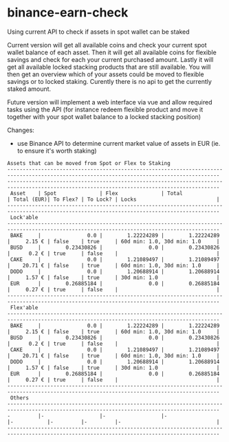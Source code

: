 # binance-earn-check
Using current API to check if assets in spot wallet can be staked

Current version will get all available coins and check your current spot wallet balance of each asset.
Then it will get all available coins for flexible savings and check for each your current purchased amount.
Lastly it will get all available locked stacking products that are still available.
You will then get an overview which of your assets could be moved to flexible savings or to locked staking.
Curently there is no api to get the currently staked amount.

Future version will implement a web interface via vue and allow required tasks using the API
(for instance redeem flexible product and move it together with your spot wallet balance to a locked stacking position)

Changes:
- use Binance API to determine current market value of assets in EUR (ie. to ensure it's worth staking)

```
Assets that can be moved from Spot or Flex to Staking
-------------------------------------------------------------------------------------------------------------------------------------------
-------------------------------------------------------------------------------------------------------------------------------------------
 Asset    | Spot              | Flex              | Total             | Total (EUR)| To Flex? | To Lock? | Locks                          |
-------------------------------------------------------------------------------------------------------------------------------------------
 Lock'able
-------------------------------------------------------------------------------------------------------------------------------------------
 BAKE     |               0.0 |        1.22224289 |        1.22224289 |     2.15 € | false    | true     | 60d min: 1.0, 30d min: 1.0     |
 BUSD     |        0.23430826 |               0.0 |        0.23430826 |      0.2 € | true     | false    |                                |
 CAKE     |               0.0 |        1.21089497 |        1.21089497 |    20.71 € | false    | true     | 60d min: 1.0, 30d min: 1.0     |
 DODO     |               0.0 |        1.20688914 |        1.20688914 |     1.57 € | false    | true     | 30d min: 1.0                   |
 EUR      |        0.26885184 |               0.0 |        0.26885184 |     0.27 € | true     | false    |                                |
-------------------------------------------------------------------------------------------------------------------------------------------
 Flex'able
-------------------------------------------------------------------------------------------------------------------------------------------
 BAKE     |               0.0 |        1.22224289 |        1.22224289 |     2.15 € | false    | true     | 60d min: 1.0, 30d min: 1.0     |
 BUSD     |        0.23430826 |               0.0 |        0.23430826 |      0.2 € | true     | false    |                                |
 CAKE     |               0.0 |        1.21089497 |        1.21089497 |    20.71 € | false    | true     | 60d min: 1.0, 30d min: 1.0     |
 DODO     |               0.0 |        1.20688914 |        1.20688914 |     1.57 € | false    | true     | 30d min: 1.0                   |
 EUR      |        0.26885184 |               0.0 |        0.26885184 |     0.27 € | true     | false    |                                |
-------------------------------------------------------------------------------------------------------------------------------------------
 Others
-------------------------------------------------------------------------------------------------------------------------------------------
-         |-                  |-                  |-                  |-           |-         |-         |-                               |
-------------------------------------------------------------------------------------------------------------------------------------------
```
